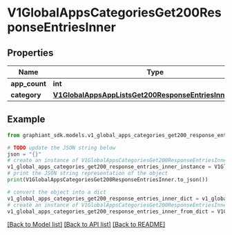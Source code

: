 # V1GlobalAppsCategoriesGet200ResponseEntriesInner


## Properties

Name | Type | Description | Notes
------------ | ------------- | ------------- | -------------
**app_count** | **int** |  | [optional] 
**category** | [**V1GlobalAppsAppListsGet200ResponseEntriesInnerAppList**](V1GlobalAppsAppListsGet200ResponseEntriesInnerAppList.md) |  | [optional] 

## Example

```python
from graphiant_sdk.models.v1_global_apps_categories_get200_response_entries_inner import V1GlobalAppsCategoriesGet200ResponseEntriesInner

# TODO update the JSON string below
json = "{}"
# create an instance of V1GlobalAppsCategoriesGet200ResponseEntriesInner from a JSON string
v1_global_apps_categories_get200_response_entries_inner_instance = V1GlobalAppsCategoriesGet200ResponseEntriesInner.from_json(json)
# print the JSON string representation of the object
print(V1GlobalAppsCategoriesGet200ResponseEntriesInner.to_json())

# convert the object into a dict
v1_global_apps_categories_get200_response_entries_inner_dict = v1_global_apps_categories_get200_response_entries_inner_instance.to_dict()
# create an instance of V1GlobalAppsCategoriesGet200ResponseEntriesInner from a dict
v1_global_apps_categories_get200_response_entries_inner_from_dict = V1GlobalAppsCategoriesGet200ResponseEntriesInner.from_dict(v1_global_apps_categories_get200_response_entries_inner_dict)
```
[[Back to Model list]](../README.md#documentation-for-models) [[Back to API list]](../README.md#documentation-for-api-endpoints) [[Back to README]](../README.md)


